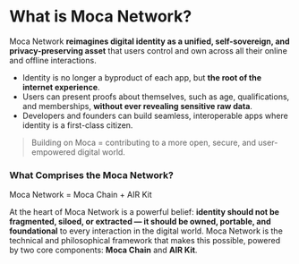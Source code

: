 # What is Moca Network?

Moca Network **reimagines digital identity as a unified, self-sovereign, and privacy-preserving asset** that users control and own across all their online and offline interactions.

* Identity is no longer a byproduct of each app, but **the root of the internet experience**.
* Users can present proofs about themselves, such as age, qualifications, and memberships, **without ever revealing sensitive raw data**.
* Developers and founders can build seamless, interoperable apps where identity is a first-class citizen.

> Building on Moca = contributing to a more open, secure, and user-empowered digital world.

### What Comprises the Moca Network?

Moca Network = Moca Chain + AIR Kit

At the heart of Moca Network is a powerful belief: **identity should not be fragmented, siloed, or extracted — it should be owned, portable, and foundational** to every interaction in the digital world. Moca Network is the technical and philosophical framework that makes this possible, powered by two core components: **Moca Chain** and **AIR Kit**.
